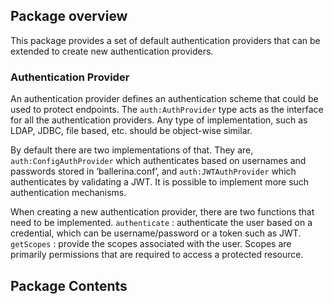 ## Package overview

This package provides a set of default authentication providers that can be extended to create new authentication providers. 

### Authentication Provider

An authentication provider defines an authentication scheme that could be used to protect endpoints. The `auth:AuthProvider` type acts as the interface for all the authentication providers. Any type of implementation, such as LDAP, JDBC, file based, etc. should be object-wise similar. 

By default there are two implementations of that. They are, `auth:ConfigAuthProvider` which authenticates based on usernames and passwords stored in ‘ballerina.conf’, and `auth:JWTAuthProvider` which authenticates by validating a JWT. It is possible to implement more such authentication mechanisms.

When creating a new authentication provider, there are two functions that need to be implemented. 
`authenticate` : authenticate the user based on a credential, which can be username/password or a token such as JWT.
`getScopes` : provide the scopes associated with the user. Scopes are primarily permissions that are required to access a protected resource. 

## Package Contents
